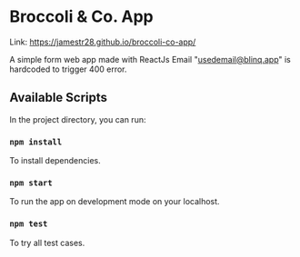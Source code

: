 # Broccoli & Co. App
Link: https://jamestr28.github.io/broccoli-co-app/

A simple form web app made with ReactJs
Email "usedemail@blinq.app" is hardcoded to trigger 400 error.

## Available Scripts

In the project directory, you can run:

### `npm install`

To install dependencies.

### `npm start`

To run the app on development mode on your localhost.

### `npm test`

To try all test cases.


